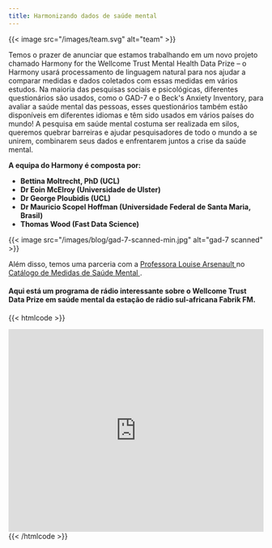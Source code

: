 ```yaml
---
title: Harmonizando dados de saúde mental
---
```


{{< image src="/images/team.svg" alt="team" >}}

Temos o prazer de anunciar que estamos trabalhando em um novo projeto chamado Harmony for the Wellcome Trust Mental Health Data Prize – o Harmony usará processamento de linguagem natural para nos ajudar a comparar medidas e dados coletados com essas medidas em vários estudos. Na maioria das pesquisas sociais e psicológicas, diferentes questionários são usados, como o GAD-7 e o Beck's Anxiety Inventory, para avaliar a saúde mental das pessoas, esses questionários também estão disponíveis em diferentes idiomas e têm sido usados em vários países do mundo! A pesquisa em saúde mental costuma ser realizada em silos, queremos quebrar barreiras e ajudar pesquisadores de todo o mundo a se unirem, combinarem seus dados e enfrentarem juntos a crise da saúde mental.

**A equipa do Harmony é composta por:**

- **Bettina Moltrecht, PhD (UCL)**
- **Dr Eoin McElroy (Universidade de Ulster)**
- **Dr George Ploubidis (UCL)**
- **Dr Mauricio Scopel Hoffman (Universidade Federal de Santa Maria, Brasil)**
- **Thomas Wood (Fast Data Science)**

{{< image src="/images/blog/gad-7-scanned-min.jpg" alt="gad-7 scanned" >}}

Além disso, temos uma parceria com a [ Professora Louise Arsenault ](https://www.kcl.ac.uk/people/louise-arseneault) no [ Catálogo de Medidas de Saúde Mental ](https://www.cataloguementalhealth.ac.uk/) .

#### Aqui está um programa de rádio interessante sobre o Wellcome Trust Data Prize em saúde mental da estação de rádio sul-africana Fabrik FM.

{{< htmlcode >}}

<iframe id="inlineFrameExample" title="Inline Frame Example" src="https://echocast.fabrik.fm/9qY6RR97RmW37q" width="300" height="400" style="box-sizing: border-box; border: none; font-size: 17px; font-style: inherit; font-weight: inherit; margin: 0px; outline: 0px; padding: 0px; vertical-align: baseline; max-width: 100%; width: 550px; line-height: 1;"></iframe>
{{< /htmlcode >}}
